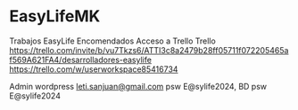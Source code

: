 # EasyLifeMK
Trabajos EasyLife Encomendados
Acceso a Trello
Trello https://trello.com/invite/b/vu7Tkzs6/ATTI3c8a2479b28ff05711f072205465af569A621FA4/desarrolladores-easylife
https://trello.com/w/userworkspace85416734

Admin wordpress leti.sanjuan@gmail.com psw E@sylife2024, BD psw E@sylife2024
